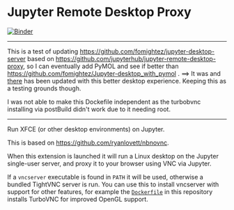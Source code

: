 # Jupyter Remote Desktop Proxy
[![Binder](https://mybinder.org/badge_logo.svg)](https://mybinder.org/v2/gh/fomightez/jupyter-remote-desktop-proxy/HEAD?urlpath=desktop)

------

This is a test of updating https://github.com/fomightez/jupyter-desktop-server based on https://github.com/jupyterhub/jupyter-remote-desktop-proxy, so I can eventually add PyMOL and see if better than https://github.com/fomightez/Jupyter-desktop_with_pymol . ==> It was and [there](https://github.com/fomightez/Jupyter-desktop_with_pymol) has been updated with this better desktop experience. Keeping this as a testing grounds though.

I was not able to make this Dockefile independent as the turbobvnc installing via postBuild didn't work due to it needing root.

--------------------

Run XFCE (or other desktop environments) on Jupyter.

This is based on https://github.com/ryanlovett/nbnovnc.

When this extension is launched it will run a Linux desktop on the Jupyter single-user server, and proxy it to your browser using VNC via Jupyter.

If a `vncserver` executable is found in `PATH` it will be used, otherwise a bundled TightVNC server is run.
You can use this to install vncserver with support for other features, for example the [`Dockerfile`](./Dockerfile) in this repository installs TurboVNC for improved OpenGL support.


